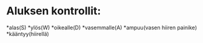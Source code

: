 # Aluksen kontrollit:
*alas(S)
*ylös(W)
*oikealle(D)
*vasemmalle(A)
*ampuu(vasen hiiren painike)
*kääntyy(hiirellä)
